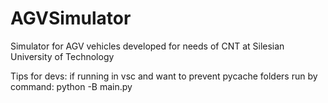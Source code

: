 # AGVSimulator
Simulator for AGV vehicles developed for needs of CNT at Silesian University of Technology 

Tips for devs:
if running in vsc and want to prevent pycache folders run by command: python -B main.py
